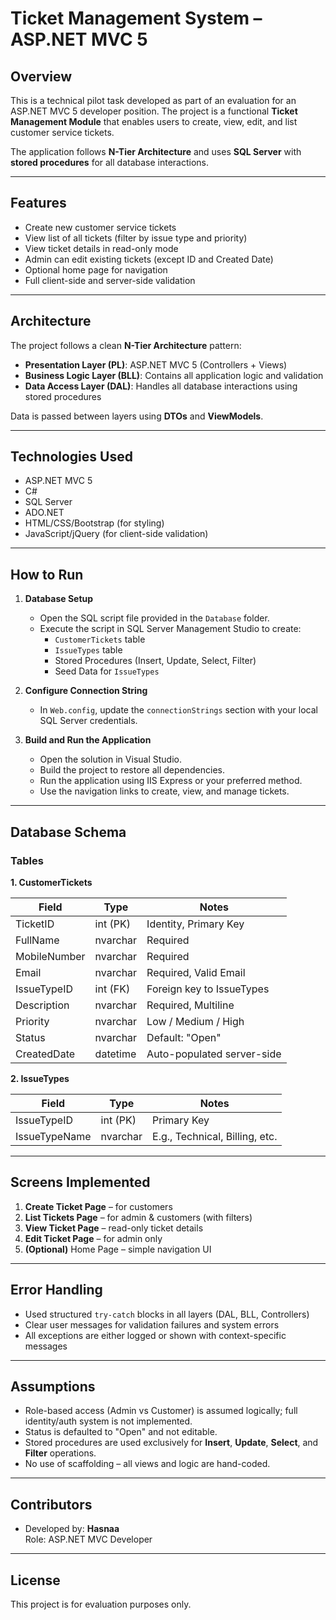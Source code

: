 # Ticket Management System – ASP.NET MVC 5

## Overview

This is a technical pilot task developed as part of an evaluation for an ASP.NET MVC 5 developer position. The project is a functional **Ticket Management Module** that enables users to create, view, edit, and list customer service tickets.

The application follows **N-Tier Architecture** and uses **SQL Server** with **stored procedures** for all database interactions.


---

## Features

- Create new customer service tickets
- View list of all tickets (filter by issue type and priority)
- View ticket details in read-only mode
- Admin can edit existing tickets (except ID and Created Date)
- Optional home page for navigation
- Full client-side and server-side validation

---

## Architecture

The project follows a clean **N-Tier Architecture** pattern:

- **Presentation Layer (PL)**: ASP.NET MVC 5 (Controllers + Views)
- **Business Logic Layer (BLL)**: Contains all application logic and validation
- **Data Access Layer (DAL)**: Handles all database interactions using stored procedures

Data is passed between layers using **DTOs** and **ViewModels**.

---

## Technologies Used

- ASP.NET MVC 5
- C#
- SQL Server
- ADO.NET
- HTML/CSS/Bootstrap (for styling)
- JavaScript/jQuery (for client-side validation)

---

## How to Run

1. **Database Setup**
   - Open the SQL script file provided in the `Database` folder.
   - Execute the script in SQL Server Management Studio to create:
     - `CustomerTickets` table
     - `IssueTypes` table
     - Stored Procedures (Insert, Update, Select, Filter)
     - Seed Data for `IssueTypes`

2. **Configure Connection String**
   - In `Web.config`, update the `connectionStrings` section with your local SQL Server credentials.

3. **Build and Run the Application**
   - Open the solution in Visual Studio.
   - Build the project to restore all dependencies.
   - Run the application using IIS Express or your preferred method.
   - Use the navigation links to create, view, and manage tickets.

---

## Database Schema

### Tables

**1. CustomerTickets**

| Field         | Type         | Notes                     |
|---------------|--------------|---------------------------|
| TicketID      | int (PK)     | Identity, Primary Key     |
| FullName      | nvarchar     | Required                  |
| MobileNumber  | nvarchar     | Required                  |
| Email         | nvarchar     | Required, Valid Email     |
| IssueTypeID   | int (FK)     | Foreign key to IssueTypes |
| Description   | nvarchar     | Required, Multiline       |
| Priority      | nvarchar     | Low / Medium / High       |
| Status        | nvarchar     | Default: "Open"           |
| CreatedDate   | datetime     | Auto-populated server-side|

**2. IssueTypes**

| Field         | Type         | Notes                 |
|---------------|--------------|-----------------------|
| IssueTypeID   | int (PK)     | Primary Key           |
| IssueTypeName | nvarchar     | E.g., Technical, Billing, etc.|

---

## Screens Implemented

1. **Create Ticket Page** – for customers
2. **List Tickets Page** – for admin & customers (with filters)
3. **View Ticket Page** – read-only ticket details
4. **Edit Ticket Page** – for admin only
5. **(Optional)** Home Page – simple navigation UI

---

## Error Handling

- Used structured `try-catch` blocks in all layers (DAL, BLL, Controllers)
- Clear user messages for validation failures and system errors
- All exceptions are either logged or shown with context-specific messages

---

## Assumptions

- Role-based access (Admin vs Customer) is assumed logically; full identity/auth system is not implemented.
- Status is defaulted to "Open" and not editable.
- Stored procedures are used exclusively for **Insert**, **Update**, **Select**, and **Filter** operations.
- No use of scaffolding – all views and logic are hand-coded.

---

## Contributors

- Developed by: **Hasnaa**  
  Role: ASP.NET MVC Developer

---

## License

This project is for evaluation purposes only.

